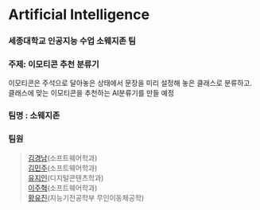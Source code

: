# Artificial Intelligence
### 세종대학교 인공지능 수업 소웨지존 팀


### 주제: 이모티콘 추천 분류기
이모티콘은 주석으로 달아놓은 상태에서 문장을 미리 설정해 놓은 클래스로 분류하고.  
클래스에 맞는 이모티콘을 추천하는 AI분류기를 만들 예정

### 팀명 : 소웨지존

### 팀원
> [김경남](https://github.com/kimkyeongnam)(소프트웨어학과)  
> [김민주](https://github.com/min942773)(소프트웨어학과)  
> [유지인](https://github.com/jiin0217)(디지털콘텐츠학과)  
> [이주혁](https://github.com/zero5two4)(소프트웨어학과)  
> [황유진](https://github.com/hyj378)(지능기전공학부 무인이동체공학)
